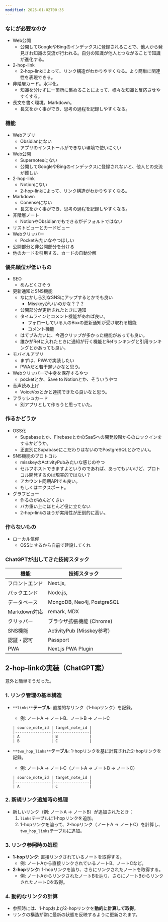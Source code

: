 ```yaml
---
modified: 2025-01-02T00:35
---
```

  

### なにが必要なのか

- Web公開
    - 公開してGoogleやBingのインデックスに登録されることで、他人から発見され知識の交流が行われる。自分の知識が他人とつながることで知識が進化する。
- 2-hop-link
    - 2-hop-linkによって、リンク構造がわかりやすくなる。より簡単に関連性を表現できる。
- 非階層カード。水平化。
    - 知識を分けずに一箇所に集めることによって、様々な知識と反応させやすくする。
- 長文を書く環境。Markdown。
    - 長文をかく事ができ、思考の過程を記録しやすくなる。

  

  

  

### 機能

- Webアプリ
    - Obsidianにない
    - アプリのインストールができない環境で使いにくい
- Web公開
    - Supernotesにない
    - 公開してGoogleやBingのインデックスに登録されないと、他人との交流が難しい
- 2-hop-link
    - Notionにない
    - 2-hop-linkによって、リンク構造がわかりやすくなる。
- Markdown
    - Conenseにない
    - 長文をかく事ができ、思考の過程を記録しやすくなる。
- 非階層ノート
    - NotionやObsidianでもできるがデフォルトではない
- リストビューとカードビュー
- Webクリッパー
    - Pocketみたいなやつほしい
- 公開部分と非公開部分を分ける
- 他のカードを引用する、カードの自動分解

  

  

### 優先順位が低いもの

- SEO
    - めんどくさそう
- 更新通知とSNS機能
    - なにかしら別なSNSにアップするとかでも良い
        - Misskeyがいいのかな？？？
    - 公開部分が更新されたときに通知
    - タイムラインとコメント機能があれば良い。
        - フォローしている人のBoxの更新通知が受け取れる機能
        - コメント機能
    - はてブみたいに、今週クリップが多かった機能があっても良い。
    - 誰かがRefに入れたときに通知が行く機能とRefランキングと引用ランキングとかあっても良い。
- モバイルアプリ
    - まずは、PWAで実装したい
    - PWAだと若干遅いかなと思う。
- Webクリッパーで中身を保存するやつ
    - pocketとか、Save to Notionとか、そういうやつ
- 音声読み上げ
    - VoiceVoxとかと連携できたら良いなと思う。
- フラッシュカード
    - 別アプリとして作ろうと思っていた。

  

### 作るかどうか

- OSS化
    - Supabaseとか、FirebaseとかのSaaSへの開発段階からのロックインをするかどうか。
    - 正直別にSupabaseにこだわりはないのでPostgreSQLとかでいい。
- SNS機能のプロトコル
    - misskeyのActivityPubみたいな感じのやつ
    - セルフホストできますよというのであれば、あってもいいけど、プロトコル開発するのは現実的ではない？
    - アカウント同期APIでも良い。
    - もしくはエクスポート。
- グラフビュー
    - 作るのがめんどくさい
    - バカ重い上にほとんど役に立たない
    - 2-hop-linkのほうが実用性が圧倒的に高い。

  

### 作らないもの

- ローカル信仰
    - OSSにするから自前で建設してくれ

  

  

  

### ChatGPTが出してきた技術スタック

|機能|技術スタック|
|---|---|
|フロントエンド|Next.js,|
|バックエンド|Node.js,|
|データベース|MongoDB, Neo4j, PostgreSQL|
|Markdown対応|remark, MDX|
|クリッパー|ブラウザ拡張機能 (Chrome)|
|SNS機能|ActivityPub (Misskey参考)|
|認証・認可|Passport|
|PWA|Next.js PWA Plugin|

  

## 2-hop-linkの実装（ChatGPT案）

意外と簡単そうだった。

### 1. **リンク管理の基本構造**

- `**links**`**テーブル**: 直接的なリンク（1-hopリンク）を記録。
    
    - 例: ノートA → ノートB、ノートB → ノートC
    
    ```Plain
    | source_note_id | target_note_id |
    |----------------|----------------|
    | A              | B              |
    | B              | C              |
    ```
    
- `**two_hop_links**`**テーブル**: 1-hopリンクを基に計算された2-hopリンクを記録。
    
    - 例: ノートA → ノートC（ノートA → ノートB → ノートC）
    
    ```Plain
    | source_note_id | target_note_id |
    |----------------|----------------|
    | A              | C              |
    ```
    

### 2. **新規リンク追加時の処理**

- 新しいリンク（例: ノートA → ノートB）が追加されたとき：
    1. `links`テーブルに1-hopリンクを追加。
    2. 1-hopリンクを辿って、2-hopリンク（ノートA → ノートC）を計算し、`two_hop_links`テーブルに追加。

### 3. **リンク参照時の処理**

- **1-hopリンク**: 直接リンクされているノートを取得する。
    - 例: ノートAから直接リンクされているノートB、ノートCなど。
- **2-hopリンク**: 1-hopリンクを辿り、さらにリンクされたノートを取得する。
    - 例: ノートAからリンクされたノートBを辿り、さらにノートBからリンクされたノートCを取得。

### 4. **動的なリンクの計算**

- 参照時には、1-hopおよび2-hopリンクを**動的に計算して取得**。
- リンクの構造が常に最新の状態を反映するように更新されます。